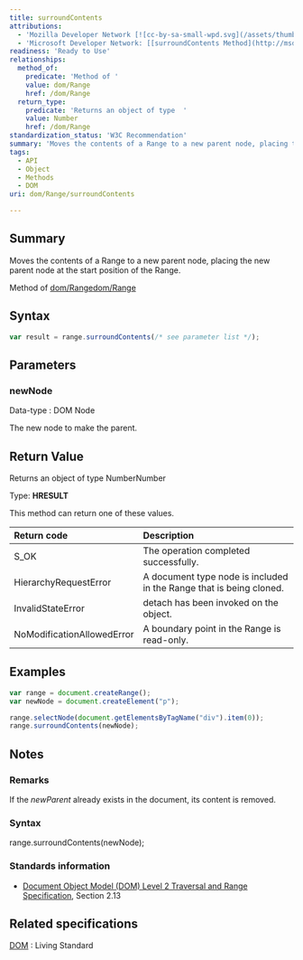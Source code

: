 ```yaml
---
title: surroundContents
attributions:
  - 'Mozilla Developer Network [![cc-by-sa-small-wpd.svg](/assets/thumb/8/8c/cc-by-sa-small-wpd.svg/120px-cc-by-sa-small-wpd.svg.png)](http://creativecommons.org/licenses/by-sa/3.0/us/): [[Range.surroundContents](https://developer.mozilla.org/en-US/docs/Web/API/Range.surroundContents) Article]'
  - 'Microsoft Developer Network: [[surroundContents Method](http://msdn.microsoft.com/en-us/library/ie/ff975454(v=vs.85).aspx) Article]'
readiness: 'Ready to Use'
relationships:
  method_of:
    predicate: 'Method of '
    value: dom/Range
    href: /dom/Range
  return_type:
    predicate: 'Returns an object of type  '
    value: Number
    href: /dom/Range
standardization_status: 'W3C Recommendation'
summary: 'Moves the contents of a Range to a new parent node, placing the new parent node at the start position of the Range.'
tags:
  - API
  - Object
  - Methods
  - DOM
uri: dom/Range/surroundContents

---
```

## <span>Summary</span>

Moves the contents of a Range to a new parent node, placing the new parent node at the start position of the Range.

Method of [dom/Range](/dom/Range)[dom/Range](/dom/Range)

## <span>Syntax</span>

``` js
var result = range.surroundContents(/* see parameter list */);
```

## <span>Parameters</span>

### <span>newNode</span>

 Data-type
:   DOM Node

 The new node to make the parent.

## <span>Return Value</span>

Returns an object of type NumberNumber

Type: **HRESULT**

This method can return one of these values.

|Return code|Description|
|:----------|:----------|
|S\_OK|The operation completed successfully.|
|HierarchyRequestError|A document type node is included in the Range that is being cloned.|
|InvalidStateError|detach has been invoked on the object.|
|NoModificationAllowedError|A boundary point in the Range is read-only.|

## <span>Examples</span>

``` js
var range = document.createRange();
var newNode = document.createElement("p");

range.selectNode(document.getElementsByTagName("div").item(0));
range.surroundContents(newNode);
```

## <span>Notes</span>

### <span>Remarks</span>

If the *newParent* already exists in the document, its content is removed.

### <span>Syntax</span>

range.surroundContents(newNode);

### <span>Standards information</span>

-   [Document Object Model (DOM) Level 2 Traversal and Range Specification](http://go.microsoft.com/fwlink/p/?linkid=182712), Section 2.13

## <span>Related specifications</span>

[DOM](http://dom.spec.whatwg.org/#dom-range-surroundcontents)
:   Living Standard
